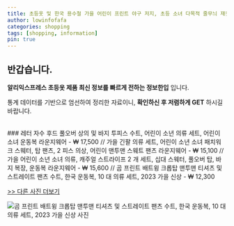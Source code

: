 ```yaml
---
title: 초등옷 및 한국 용수철 가을 어린이 프린트 야구 저지, 초등 소녀 다목적 줄무늬 재킷, 주니어 소녀 면 겉옷 
author: lowinfofafa
categories: shopping
tags: [shopping, information]
pin: true
---
```


## 반갑습니다. 

**알리익스프레스 초등옷 제품 최신 정보를 빠르게 전하는 정보한입** 입니다.

통계 데이터를 기반으로 엄선하여 정리한 자료이니, **확인하신 후 저렴하게 GET** 하시길 바랍니다.

<br >
### 레터 자수 후드 풀오버 상의 및 바지 투피스 수트, 어린이 소년 의류 세트, 어린이 소녀 운동복 라운지웨어  - ₩ 17,500 // 가을 긴팔 의류 세트, 어린이 소년 소녀 패치워크 스웨터, 탑 팬츠, 2 피스 의상, 어린이 맨투맨 스웨트 팬츠 라운지웨어  - ₩ 15,100 // 가을 어린이 소년 소녀 의류, 캐주얼 스트라이프 2 개 세트, 십대 스웨터, 풀오버 탑, 바지 복장, 운동복 라운지웨어  - ₩ 15,600 // 곰 프린트 배트윙 크롭탑 맨투맨 티셔츠 및 스트레이트 팬츠 수트, 한국 운동복, 10 대 의류 세트, 2023 가을 신상  - ₩ 12,300

[>> 다른 사진 더보기](https://alongwithus.com/초등옷-310)

![곰 프린트 배트윙 크롭탑 맨투맨 티셔츠 및 스트레이트 팬츠 수트, 한국 운동복, 10 대 의류 세트, 2023 가을 신상  사진](https://ae04.alicdn.com/kf/Sb89b4bcb8db84a118745b113e219eaa0O/2023-new-autumn-Teens-Clothes-Children-Set-bear-Print-batwing-Crop-Top-sweatshirt-t-shirt-straight.jpg)
                        